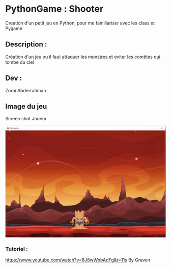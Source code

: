 # PythonGame : Shooter

Creation d'un petit jeu en Python, pour me familiariser avec les class et Pygame


## Description :

Création d'un jeu ou il faut attaquer les monstres et eviter les comêtes qui tombe du ciel






##  Dev :

Zorai Abderrahman


## Image du jeu 


Screen shot Joueur

![image](https://github.com/Abderzorai/PythonGame/blob/main/screenshot.png)



### Tutoriel :

https://www.youtube.com/watch?v=8J8wWxbAdFg&t=11s
By Graven
